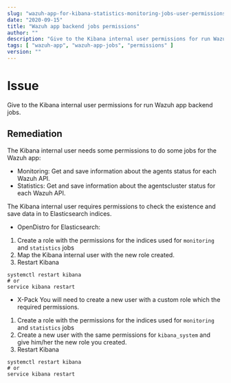 ```yaml
---
slug: "wazuh-app-for-kibana-statistics-monitoring-jobs-user-permissions"
date: "2020-09-15"
title: "Wazuh app backend jobs permissions"
author: ""
description: "Give to the Kibana internal user permissions for run Wazuh app backend jobs"
tags: [ "wazuh-app", "wazuh-app-jobs", "permissions" ]
version: ""
---
```


# Issue

Give to the Kibana internal user permissions for run Wazuh app backend jobs.

## Remediation

The Kibana internal user needs some permissions to do some jobs for the Wazuh app:

- Monitoring: Get and save information about the agents status for each Wazuh API.
- Statistics: Get and save information about the agentscluster status for each Wazuh API.

The Kibana internal user requires permissions to check the existence and save data in to Elasticsearch indices.

- OpenDistro for Elasticsearch:

1. Create a role with the permissions for the indices used for `monitoring` and `statistics` jobs
2. Map the Kibana internal user with the new role created.
3. Restart Kibana

```
systemctl restart kibana
# or
service kibana restart
```

- X-Pack
  You will need to create a new user with a custom role which the required permissions.

1. Create a role with the permissions for the indices used for `monitoring` and `statistics` jobs
2. Create a new user with the same permissions for `kibana_system` and give him/her the new role you created.
3. Restart Kibana

```
systemctl restart kibana
# or
service kibana restart
```
